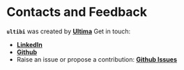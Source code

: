 # Contacts and Feedback

**`ultibi`** was created by **[Ultima](https://ultimabi.uk/)**
Get in touch:

- **[LinkedIn](https://www.linkedin.com/company/91718551)**
- **[Github](https://github.com/ultima-ib/ultibi-frtb-book)**
- Raise an issue or propose a contribution: **[Github Issues](https://github.com/ultima-ib/ultibi-frtb-book/issues)**
